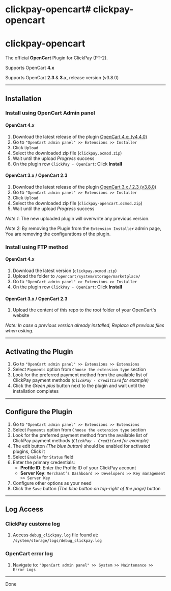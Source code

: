 # clickpay-opencart# clickpay-opencart
# clickpay-opencart


The official **OpenCart** Plugin for ClickPay (PT-2).

Supports OpenCart **4.x**

Supports OpenCart **2.3** & **3.x**, release version (v3.8.0)

---

## Installation

### Install using OpenCart Admin panel

#### OpenCart 4.x

1. Download the latest release of the plugin [OpenCart 4.x: (v4.4.0)](https://github.com/clickpaycom/clickpay-opencart/releases/download/4.4.0/clickpay.ocmod.zip)
2. Go to `"OpenCart admin panel" >> Extensions >> Installer`
3. Click `Upload`
4. Select the downloaded zip file (`clickpay.ocmod.zip`)
5. Wait until the upload *Progress* success
6. On the plugin row `ClickPay - OpenCart`: Click **Install**

#### OpenCart 3.x / OpenCart 2.3

1. Download the latest release of the plugin [OpenCart 3.x / 2.3 (v3.8.0)](https://github.com/clickpaysa/clickpay-opencart/releases/download/v3.8.0/clickpay-opencart.ocmod.zip)
2. Go to `"OpenCart admin panel" >> Extensions >> Installer`
3. Click `Upload`
4. Select the downloaded zip file (`clickpay-opencart.ocmod.zip`)
5. Wait until the upload *Progress* success

*Note 1*: The new uploaded plugin will overwrite any previous version.

*Note 2*: By removing the Plugin from the `Extension Installer` admin page, You are removing the configurations of the plugin.

### Install using FTP method

#### OpenCart 4.x

1. Download the latest version (`clickpay.ocmod.zip`)
2. Upload the folder to `/opencart/system/storage/marketplace/`
3. Go to `"OpenCart admin panel" >> Extensions >> Installer`
4. On the plugin row `ClickPay - OpenCart`: Click **Install**

#### OpenCart 3.x / OpenCart 2.3

1. Upload the content of this repo to the root folder of your OpenCart's website

*Note: In case a previous version already installed, Replace all previous files when asking.*

---

## Activating the Plugin

1. Go to `"OpenCart admin panel" >> Extensions >> Extensions`
2. Select `Payments` option from `Choose the extension type` section
3. Look for the preferred payment method from the available list of ClickPay payment methods *(`ClickPay - CreditCard` for example)*
4. Click the *Green plus* button next to the plugin and wait until the installation completes

---

## Configure the Plugin

1. Go to `"OpenCart admin panel" >> Extensions >> Extensions`
2. Select `Payments` option from `Choose the extension type` section
3. Look for the preferred payment method from the available list of ClickPay payment methods *(`ClickPay - CreditCard` for example)*
4. The edit button *(The blue button)* should be enabled for activated plugins, Click it
5. Select `Enable` for `Status` field
6. Enter the primary credentials:
   - **Profile ID**: Enter the Profile ID of your ClickPay account
   - **Server Key**: `Merchant’s Dashboard >> Developers >> Key management >> Server Key`
7. Configure other options as your need
8. Click the `Save` button *(The blue button on top-right of the page)* button

---

## Log Access

### ClickPay custome log

1. Access `debug_clickpay.log` file found at: `/system/storage/logs/debug_clickpay.log`

### OpenCart error log

1. Navigate to: `"OpenCart admin panel" >> System >> Maintenance >> Error Logs`

---

Done
